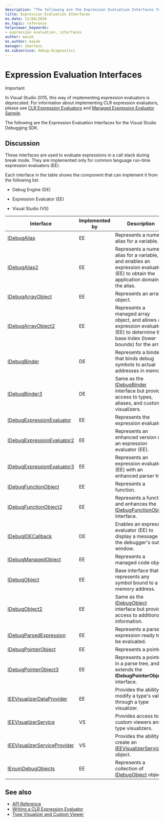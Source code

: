 ```yaml
---
description: "The following are the Expression Evaluation Interfaces for the Visual Studio Debugging SDK."
title: Expression Evaluation Interfaces
ms.date: 11/04/2016
ms.topic: reference
helpviewer_keywords:
- expression evaluation, interfaces
author: maiak
ms.author: maiak
manager: jmartens
ms.subservice: debug-diagnostics
---
```

# Expression Evaluation Interfaces

> [!IMPORTANT]
> In Visual Studio 2015, this way of implementing expression evaluators is deprecated. For information about implementing CLR expression evaluators, please see [CLR Expression Evaluators](https://github.com/Microsoft/ConcordExtensibilitySamples/wiki/CLR-Expression-Evaluators) and [Managed Expression Evaluator Sample](https://github.com/Microsoft/ConcordExtensibilitySamples/wiki/Managed-Expression-Evaluator-Sample).

 The following are the Expression Evaluation Interfaces for the Visual Studio Debugging SDK.

## Discussion
 These interfaces are used to evaluate expressions in a call stack during break mode. They are implemented only for common language run-time expression evaluators (EE).

 Each interface in the table shows the component that can implement it from the following list:

- Debug Engine (DE)

- Expression Evaluator (EE)

- Visual Studio (VS)

|Interface|Implemented by|Description|
|---------------|--------------------|-----------------|
|[IDebugAlias](../../../extensibility/debugger/reference/idebugalias.md)|EE|Represents a numeric alias for a variable.|
|[IDebugAlias2](../../../extensibility/debugger/reference/idebugalias2.md)|EE|Represents a numeric alias for a variable, and enables an expression evaluator (EE) to obtain the application domain for the alias.|
|[IDebugArrayObject](../../../extensibility/debugger/reference/idebugarrayobject.md)|EE|Represents an array object.|
|[IDebugArrayObject2](../../../extensibility/debugger/reference/idebugarrayobject2.md)|EE|Represents a managed array object, and allows an expression evaluator (EE) to determine the base index (lower bounds) for the array.|
|[IDebugBinder](../../../extensibility/debugger/reference/idebugbinder.md)|DE|Represents a binder that binds debug symbols to actual addresses in memory.|
|[IDebugBinder3](../../../extensibility/debugger/reference/idebugbinder3.md)|DE|Same as the [IDebugBinder](../../../extensibility/debugger/reference/idebugbinder.md) interface but provides access to types, aliases, and custom visualizers.|
|[IDebugExpressionEvaluator](../../../extensibility/debugger/reference/idebugexpressionevaluator.md)|EE|Represents the expression evaluator.|
|[IDebugExpressionEvaluator2](../../../extensibility/debugger/reference/idebugexpressionevaluator2.md)|EE|Represents an enhanced version of an expression evaluator (EE).|
|[IDebugExpressionEvaluator3](../../../extensibility/debugger/reference/idebugexpressionevaluator3.md)|EE|Represents an expression evaluator (EE) with an enhanced parser tree.|
|[IDebugFunctionObject](../../../extensibility/debugger/reference/idebugfunctionobject.md)|EE|Represents a function.|
|[IDebugFunctionObject2](../../../extensibility/debugger/reference/idebugfunctionobject2.md)|EE|Represents a function and enhances the [IDebugFunctionObject](../../../extensibility/debugger/reference/idebugfunctionobject.md) interface.|
|[IDebugIDECallback](../../../extensibility/debugger/reference/idebugidecallback.md)|DE|Enables an expression evaluator (EE) to display a message in the debugger's output window.|
|[IDebugManagedObject](../../../extensibility/debugger/reference/idebugmanagedobject.md)|EE|Represents a managed code object.|
|[IDebugObject](../../../extensibility/debugger/reference/idebugobject.md)|EE|Base interface that represents any symbol bound to a memory address.|
|[IDebugObject2](../../../extensibility/debugger/reference/idebugobject2.md)|EE|Same as the [IDebugObject](../../../extensibility/debugger/reference/idebugobject.md) interface but provides access to additional information.|
|[IDebugParsedExpression](../../../extensibility/debugger/reference/idebugparsedexpression.md)|EE|Represents a parsed expression ready to be evaluated.|
|[IDebugPointerObject](../../../extensibility/debugger/reference/idebugpointerobject.md)|EE|Represents a pointer.|
|[IDebugPointerObject3](../../../extensibility/debugger/reference/idebugpointerobject3.md)|EE|Represents a pointer in a parse tree, and extends the **IDebugPointerObject** interface.|
|[IEEVisualizerDataProvider](../../../extensibility/debugger/reference/ieevisualizerdataprovider.md)|EE|Provides the ability to modify a type's value through a type visualizer.|
|[IEEVisualizerService](../../../extensibility/debugger/reference/ieevisualizerservice.md)|VS|Provides access to custom viewers and type visualizers.|
|[IEEVisualizerServiceProvider](../../../extensibility/debugger/reference/ieevisualizerserviceprovider.md)|VS|Provides the ability to create an [IEEVisualizerService](../../../extensibility/debugger/reference/ieevisualizerservice.md) object.|
|[IEnumDebugObjects](../../../extensibility/debugger/reference/ienumdebugobjects.md)|EE|Represents a collection of [IDebugObject](../../../extensibility/debugger/reference/idebugobject.md) objects.|

## See also
- [API Reference](../../../extensibility/debugger/reference/api-reference-visual-studio-debugging.md)
- [Writing a CLR Expression Evaluator](../../../extensibility/debugger/writing-a-common-language-runtime-expression-evaluator.md)
- [Type Visualizer and Custom Viewer](../../../extensibility/debugger/type-visualizer-and-custom-viewer.md)
